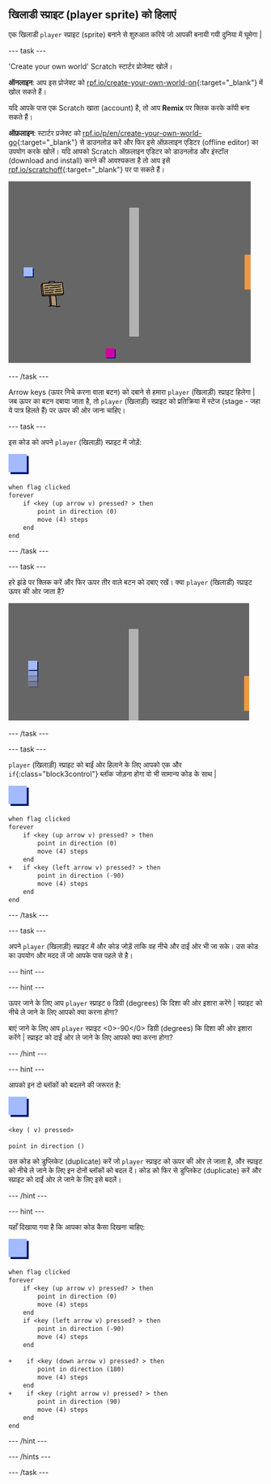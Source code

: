 ## खिलाडी स्प्राइट (player sprite) को हिलाएं

एक खिलाडी `player` स्प्राइट (sprite) बनाने से शुरुआत करिये जो आपकी बनायी गयी दुनिया में घूमेगा |

\--- task \---

'Create your own world' Scratch स्टार्टर प्रोजेक्ट खोलें।

**ऑनलाइन**: आप इस प्रोजेक्ट को [rpf.io/create-your-own-world-on](http://rpf.io/create-your-own-world-on){:target="_blank"} में खोल सकते हैं।

यदि आपके पास एक Scratch खाता (account) है, तो आप **Remix** पर क्लिक करके कॉपी बना सकते हैं।

**ऑफ़लाइन**: स्टार्टर प्रजेक्ट को [ rpf.io/p/en/create-your-own-world-go](http://rpf.io/p/en/create-your-own-world-go){:target="_blank"} से डाउनलोड करें और फिर इसे ऑफ़लाइन एडिटर (offline editor) का उपयोग करके खोलें। यदि आपको Scratch ऑफ़लाइन एडिटर को डाउनलोड और इंस्टॉल (download and install) करने की आवश्यकता है तो आप इसे [rpf.io/scratchoff](https://rpf.io/scratchoff){:target="_blank"} पर पा सकते हैं।

![screenshot](images/world-starter.png)

\--- /task \---

Arrow keys (ऊपर निचे करना वाला बटन) को दबाने से हमारा `player` (खिलाड़ी) स्प्राइट हिलेगा | जब ऊपर का बटन दबाया जाता है, तो `player` (खिलाड़ी) स्प्राइट को प्रतिक्रिया में स्टेज (stage - जहा ये पात्र हिलते हैं) पर ऊपर की ओर जाना चाहिए।

\--- task \---

इस कोड को अपने `player` (खिलाड़ी) स्प्राइट में जोड़ें:

![player](images/player.png)

```blocks3
when flag clicked
forever
    if <key (up arrow v) pressed? > then
        point in direction (0)
        move (4) steps
    end
end
```

\--- /task \---

\--- task \---

हरे झंडे पर क्लिक करें और फिर ऊपर तीर वाले बटन को दबाए रखें। क्या `player` (खिलाडी) स्प्राइट ऊपर की ओर जाता है?

![screenshot](images/world-up.png)

\--- /task \---

\--- task \---

`player` (खिलाड़ी) स्प्राइट को बाईं ओर हिलाने के लिए आपको एक और `if`{:class="block3control"} ब्लॉक जोड़ना होगा वो भी सामान्य कोड के साथ |

![player](images/player.png)

```blocks3
when flag clicked
forever
    if <key (up arrow v) pressed? > then
        point in direction (0)
        move (4) steps
    end
+   if <key (left arrow v) pressed? > then
        point in direction (-90)
        move (4) steps
    end
end
```

\--- /task \---

\--- task \---

अपने `player` (खिलाड़ी) स्प्राइट में और कोड जोड़ें ताकि वह नीचे और दाईं ओर भी जा सके। उस कोड का उपयोग और मदद लें जो आपके पास पहले से है।

\--- hint \---

\--- hint \---

ऊपर जाने के लिए आप `player` स्प्राइट `0` डिग्री (degrees) कि दिशा की ओर इशारा करेंगे | स्प्राइट को नीचे ले जाने के लिए आपको क्या करना होगा?

बाएं जाने के लिए आप `player` स्प्राइट <0>-90</0> डिग्री (degrees) कि दिशा की ओर इशारा करेंगे | स्प्राइट को दाईं ओर ले जाने के लिए आपको क्या करना होगा?

\--- /hint \---

\--- hint \---

आपको इन दो ब्लॉकों को बदलने की जरूरत है:

![player](images/player.png)

```blocks3
<key ( v) pressed>

point in direction ()
```

उस कोड को डुप्लिकेट (duplicate) करें जो `player` स्प्राइट को ऊपर की ओर ले जाता है, और स्प्राइट को नीचे ले जाने के लिए इन दोनों ब्लॉकों को बदल दें। कोड को फिर से डुप्लिकेट (duplicate) करें और स्प्राइट को दाईं ओर ले जाने के लिए इसे बदलें।

\--- /hint \---

\--- hint \---

यहाँ दिखाया गया है कि आपका कोड कैसा दिखना चाहिए:

![player](images/player.png)

```blocks3
when flag clicked
forever
    if <key (up arrow v) pressed? > then
        point in direction (0)
        move (4) steps
    end
    if <key (left arrow v) pressed? > then
        point in direction (-90)
        move (4) steps
    end

+    if <key (down arrow v) pressed? > then
        point in direction (180)
        move (4) steps
    end
+    if <key (right arrow v) pressed? > then
        point in direction (90)
        move (4) steps
    end
end
```

\--- /hint \---

\--- /hints \---

\--- /task \---